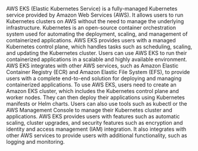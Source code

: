 AWS EKS (Elastic Kubernetes Service) is a fully-managed Kubernetes service provided by Amazon Web Services (AWS). It allows users to run Kubernetes clusters on AWS without the need to manage the underlying infrastructure.
Kubernetes is an open-source container orchestration system used for automating the deployment, scaling, and management of containerized applications. AWS EKS provides users with a managed Kubernetes control plane, which handles tasks such as scheduling, scaling, and updating the Kubernetes cluster.
Users can use AWS EKS to run their containerized applications in a scalable and highly available environment. AWS EKS integrates with other AWS services, such as Amazon Elastic Container Registry (ECR) and Amazon Elastic File System (EFS), to provide users with a complete end-to-end solution for deploying and managing containerized applications.
To use AWS EKS, users need to create an Amazon EKS cluster, which includes the Kubernetes control plane and worker nodes. They can then deploy their applications using Kubernetes manifests or Helm charts. Users can also use tools such as kubectl or the AWS Management Console to manage their Kubernetes cluster and applications.
AWS EKS provides users with features such as automatic scaling, cluster upgrades, and security features such as encryption and identity and access management (IAM) integration. It also integrates with other AWS services to provide users with additional functionality, such as logging and monitoring.
